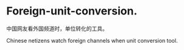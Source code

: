 # Foreign-unit-conversion.
中国网友看外国频道时，单位转化的工具。






Chinese netizens watch foreign channels when unit conversion tool.
